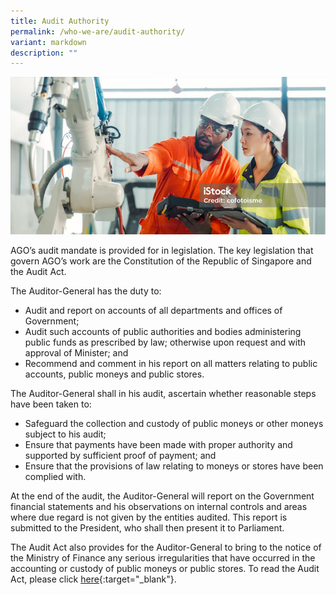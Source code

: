 ```yaml
---
title: Audit Authority
permalink: /who-we-are/audit-authority/
variant: markdown
description: ""
---
```

![](/images/banner_audit_authority.png)

AGO’s audit mandate is provided for in legislation. The key legislation that govern AGO’s work are the Constitution of the Republic of Singapore and the Audit Act.

The Auditor-General has the duty to:

* Audit and report on accounts of all departments and offices of Government;
* Audit such accounts of public authorities and bodies administering public funds as prescribed by law; otherwise upon request and with approval of Minister; and
* Recommend and comment in his report on all matters relating to public accounts, public moneys and public stores.

The Auditor-General shall in his audit, ascertain whether reasonable steps have been taken to:

* Safeguard the collection and custody of public moneys or other moneys subject to his audit;
* Ensure that payments have been made with proper authority and supported by sufficient proof of payment; and
* Ensure that the provisions of law relating to moneys or stores have been complied with.

At the end of the audit, the Auditor-General will report on the Government financial statements and his observations on internal controls and areas where due regard is not given by the entities audited.  This report is submitted to the President, who shall then present it to Parliament.

The Audit Act also provides for the Auditor-General to bring to the notice of the Ministry of Finance any serious irregularities that have occurred in the accounting or custody of public moneys or public stores. To read the Audit Act, please click [here](https://sso.agc.gov.sg/Act/AA1966){:target="_blank"}.